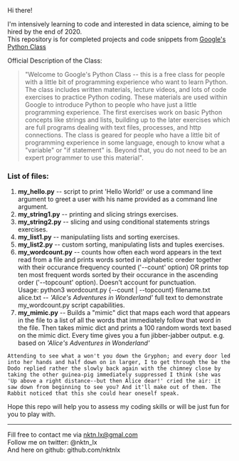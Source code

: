 Hi there!


I'm intensively learning to code and interested in data science, aiming to be hired by the end of 2020.  
This repository is for completed projects and code snippets from [Google's Python Class](https://developers.google.com/edu/python)  

Official Description of the Class:
> "Welcome to Google's Python Class -- this is a free class for people with a little bit of
> programming experience who want to learn Python. The class includes written materials,
> lecture videos, and lots of code exercises to practice Python coding. These materials 
> are used within Google to introduce Python to people who have just a little programming 
> experience. The first exercises work on basic Python concepts like strings and lists, 
> building up to the later exercises which are full programs dealing with text files,
> processes, and http connections. The class is geared for people who have a little bit of
> programming experience in some language, enough to know what a "variable" or "if 
> statement" is. Beyond that, you do not need to be an expert programmer to use this
> material". 


### List of files:
1. **my_hello.py** -- script to print 'Hello World!' or use a command line argument to greet a user with his name provided as a command line argument.
2. **my_string1.py** -- printing and slicing strings exercises.
3. **my_string2.py** -- slicing and using conditional statements strings exercises.
4. **my_list1.py** -- manipulatiing lists and sorting exercises.
5. **my_list2.py** -- custom sorting, manipulating lists and tuples exercises.  
6. **my_wordcount.py** -- counts how often each word appears in the text read from a file and prints words sorted in alphabetic oreder together with their occurance frequency counted ('--count' option) OR prints top ten most frequent words sorted by their occurance in the ascending order ('--topcount' option). Doesn't account for punctuation.  
Usage: python3 wordcount.py {--count | --topcount} filename.txt  
alice.txt -- *'Alice's Adventures in Wonderland'* full text to demonstrate my_wordcount.py script capabilities.
7. **my_mimic.py** -- Builds a "mimic" dict that maps each word that appears in the file
to a list of all the words that immediately follow that word in the file. Then takes mimic dict and prints a 100 random words text based on the mimic dict. Every time gives you a fun jibber-jabber output.
e.g. based on *'Alice's Adventures in Wonderland'*
```
Attending to see what a won't you down the Gryphon; and every door led into her hands and half down on in larger, I to get through the be the Dodo replied rather the slowly back again with the chimney close by taking the other guinea-pig immediately suppressed I think (she was 'Up above a right distance--but then Alice dear!' cried the air: it saw down from beginning to see you? And it'll make out of them. The Rabbit noticed that this she could hear oneself speak.
```


  
Hope this repo will help you to assess my coding skills or will be just fun for you to play with.  



--------------------------------------------
Fill free to contact me via nktn.lx@gmal.com  
Follow me on twitter: @nktn_lx  
And here on github: github.com/nktnlx  